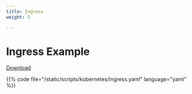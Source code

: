 ```yaml
---
title: Ingress
weight: 5

---
```


# Ingress Example

[Download](/scripts/kubernetes/ingress.yaml)

{{% code file="/static/scripts/kubernetes/ingress.yaml" language="yaml" %}}